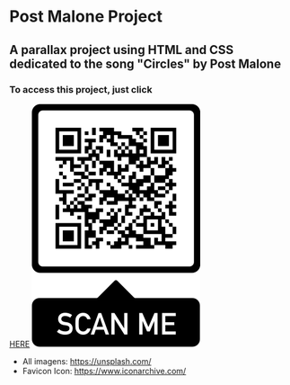 # Post Malone Project
## A parallax project using HTML and CSS dedicated to the song "Circles" by Post Malone
### To access this project, just click 
<a href="https://tarcisiopatricio.github.io/post-malone-project/" target="_blank">HERE</a>
<img src="images/frame.png" alt="QRCODE">
- All imagens: https://unsplash.com/
- Favicon Icon: https://www.iconarchive.com/
  
